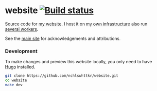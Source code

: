# website [![Build status](https://badge.buildkite.com/5ec9e994380bc49e3c9bd5e6be0341ca874a272b0e61f900f8.svg?branch=main)](https://buildkite.com/nchlswhttkr/website)

Source code for [my website](https://nicholas.cloud/). I host it on [my own infrastructure](https://github.com/nchlswhttkr/hosting/) also run [several workers](https://github.com/nchlswhttkr/workers/).

See the [main site](https://nicholas.cloud/site/#acknowledgements) for acknowledgements and attributions.

### Development

To make changes and preview this website locally, you only need to have [Hugo](https://gohugo.io/) installed.

```sh
git clone https://github.com/nchlswhttkr/website.git
cd website
make dev
```
